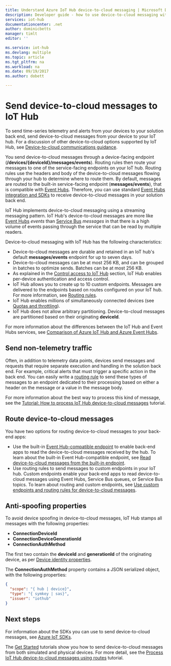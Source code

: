 ```yaml
---
title: Understand Azure IoT Hub device-to-cloud messaging | Microsoft Docs
description: Developer guide - how to use device-to-cloud messaging with IoT Hub. Includes information about sending both telemetry and non-telemtry data, and using routing to deliver messages.
services: iot-hub
documentationcenter: .net
author: dominicbetts
manager: timlt
editor: ''

ms.service: iot-hub
ms.devlang: multiple
ms.topic: article
ms.tgt_pltfrm: na
ms.workload: na
ms.date: 09/19/2017
ms.author: dobett

---
```

# Send device-to-cloud messages to IoT Hub

To send time-series telemetry and alerts from your devices to your solution back end, send device-to-cloud messages from your device to your IoT hub. For a discussion of other device-to-cloud options supported by IoT Hub, see [Device-to-cloud communications guidance][lnk-d2c-guidance].

You send device-to-cloud messages through a device-facing endpoint (**/devices/{deviceId}/messages/events**). Routing rules then route your messages to one of the service-facing endpoints on your IoT hub. Routing rules use the headers and body of the device-to-cloud messages flowing through your hub to determine where to route them. By default, messages are routed to the built-in service-facing endpoint (**messages/events**), that is compatible with [Event Hubs][lnk-event-hubs]. Therefore, you can use standard [Event Hubs integration and SDKs][lnk-compatible-endpoint] to receive device-to-cloud messages in your solution back end.

IoT Hub implements device-to-cloud messaging using a streaming messaging pattern. IoT Hub's device-to-cloud messages are more like [Event Hubs][lnk-event-hubs] *events* than [Service Bus][lnk-servicebus] *messages* in that there is a high volume of events passing through the service that can be read by multiple readers.

Device-to-cloud messaging with IoT Hub has the following characteristics:

* Device-to-cloud messages are durable and retained in an IoT hub's default **messages/events** endpoint for up to seven days.
* Device-to-cloud messages can be at most 256 KB, and can be grouped in batches to optimize sends. Batches can be at most 256 KB.
* As explained in the [Control access to IoT Hub][lnk-devguide-security] section, IoT Hub enables per-device authentication and access control.
* IoT Hub allows you to create up to 10 custom endpoints. Messages are delivered to the endpoints based on routes configured on your IoT hub. For more information, see [Routing rules](#routing-rules).
* IoT Hub enables millions of simultaneously connected devices (see [Quotas and throttling][lnk-quotas]).
* IoT Hub does not allow arbitrary partitioning. Device-to-cloud messages are partitioned based on their originating **deviceId**.

For more information about the differences between the IoT Hub and Event Hubs services, see [Comparison of Azure IoT Hub and Azure Event Hubs][lnk-comparison].

## Send non-telemetry traffic

Often, in addition to telemetry data points, devices send messages and requests that require separate execution and handling in the solution back end. For example, critical alerts that must trigger a specific action in the back end. You can easily write a [routing rule][lnk-devguide-custom] to send these types of messages to an endpoint dedicated to their processing based on either a header on the message or a value in the message body.

For more information about the best way to process this kind of message, see the [Tutorial: How to process IoT Hub device-to-cloud messages][lnk-d2c-tutorial] tutorial.

## Route device-to-cloud messages

You have two options for routing device-to-cloud messages to your back-end apps:

* Use the built-in [Event Hub-compatible endpoint][lnk-compatible-endpoint] to enable back-end apps to read the device-to-cloud messages received by the hub. To learn about the built-in Event Hub-compatible endpoint, see [Read device-to-cloud messages from the built-in endpoint][lnk-devguide-builtin].
* Use routing rules to send messages to custom endpoints in your IoT hub. Custom endpoints enable your back-end apps to read device-to-cloud messages using Event Hubs, Service Bus queues, or Service Bus topics. To learn about routing and custom endpoints, see [Use custom endpoints and routing rules for device-to-cloud messages][lnk-devguide-custom].

## Anti-spoofing properties

To avoid device spoofing in device-to-cloud messages, IoT Hub stamps all messages with the following properties:

* **ConnectionDeviceId**
* **ConnectionDeviceGenerationId**
* **ConnectionAuthMethod**

The first two contain the **deviceId** and **generationId** of the originating device, as per [Device identity properties][lnk-device-properties].

The **ConnectionAuthMethod** property contains a JSON serialized object, with the following properties:

```json
{
  "scope": "{ hub | device}",
  "type": "{ symkey | sas}",
  "issuer": "iothub"
}
```

## Next steps

For information about the SDKs you can use to send device-to-cloud messages, see [Azure IoT SDKs][lnk-sdks].

The [Get Started][lnk-get-started] tutorials show you how to send device-to-cloud messages from both simulated and physical devices. For more detail, see the [Process IoT Hub device-to-cloud messages using routes][lnk-d2c-tutorial] tutorial.

[lnk-devguide-builtin]: iot-hub-devguide-messages-read-builtin.md
[lnk-devguide-custom]: iot-hub-devguide-messages-read-custom.md
[lnk-comparison]: iot-hub-compare-event-hubs.md
[lnk-d2c-guidance]: iot-hub-devguide-d2c-guidance.md
[lnk-get-started]: iot-hub-get-started.md

[lnk-event-hubs]: http://azure.microsoft.com/documentation/services/event-hubs/
[lnk-servicebus]: http://azure.microsoft.com/documentation/services/service-bus/
[lnk-quotas]: iot-hub-devguide-quotas-throttling.md
[lnk-sdks]: iot-hub-devguide-sdks.md
[lnk-compatible-endpoint]: iot-hub-devguide-messages-read-builtin.md
[lnk-device-properties]: iot-hub-devguide-identity-registry.md#device-identity-properties
[lnk-devguide-security]: iot-hub-devguide-security.md
[lnk-d2c-tutorial]: iot-hub-csharp-csharp-process-d2c.md
